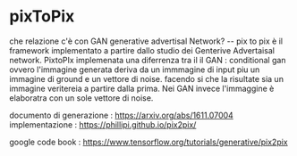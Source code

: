 # pixToPix

che relazione c'è con GAN generative advertisal Network?
-- pix to pix è il framework implementato a partire dallo studio dei Genterive Advertaisal network. PixtoPIx implemenata una diferrenza tra il il GAN : conditional gan ovvero l'immagine generata deriva da un immmagine di input piu un immagine di ground e un vettore di noise. facendo si che la risultate sia un immagine veritereia a partire dalla prima. Nei GAN invece l'immaggine è elaboratra con un sole vettore di noise.

documento di generazione : https://arxiv.org/abs/1611.07004
implementazione :   https://phillipi.github.io/pix2pix/
                            
 google code book : https://www.tensorflow.org/tutorials/generative/pix2pix
 
 
